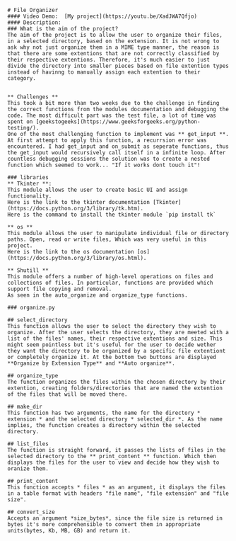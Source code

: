     # File Organizer
    #### Video Demo:  [My project](https://youtu.be/XadJWA7Qfjo)
    #### Description:
    ### What is the aim of the project?
    The aim of the project is to allow the user to organize their files, in a selected directory, based on the extension. It is not wrong to ask why not just organize them in a MIME type manner, the reason is that there are some extentions that are not correctly classified by their respective extentions. Therefore, it's much easier to just divide the directory into smaller pieces based on file extention types instead of havinng to manually assign each extention to their category.

    
    ** Challenges ** 
    This took a bit more than two weeks due to the challenge in finding the correct functions from the modules documentation and debugging the code. The most difficult part was the test file, a lot of time was spent on [geekstogeeks](https://www.geeksforgeeks.org/python-testing/).
    One of the most challenging function to implement was ** get_input **.
    At first attempt to apply this function, a recurrsion error was encountered. I had get_input and on_submit as seperate functions, thus the get_input would recursively call itself in a infinite loop. After countless debugging sessions the solution was to create a nested function which seemed to work... "If it works dont touch it"!

    ### libraries
    ** Tkinter **:
    This module allows the user to create basic UI and assign functionality.
    Here is the link to the tkinter documentation [Tkinter](https://docs.python.org/3/library/tk.htm).
    Here is the command to install the tkinter module `pip install tk`

    ** os **
    This module allows the user to manipulate individual file or directory paths. Open, read or write files, Which was very useful in this project.
    Here is the link to the os documentation [os](https://docs.python.org/3/library/os.html).

    ** Shutill **
    This module offers a number of high-level operations on files and collections of files. In particular, functions are provided which support file copying and removal.
    As seen in the auto_organize and organize_type functions.

    ### organize.py

    ## select_directory
    This function allows the user to select the directory they wish to organize. After the user selects the directory, they are meeted with a list of the files' names, their respective extentions and size. This might seem pointless but it's useful for the user to decide wether they want the directory to be organized by a specific file extentiont or completely organize it. At the bottom two buttons are displayed **Organize by Extension Type** and **Auto organize**.

    ## organize_type
    The function organizes the files within the chosen directory by their extention, creating folders/directories that are named the extention of the files that will be moved there.

    ## make_dir
    This function has two arguments, the name for the directory * extension * and the selected directory * selected_dir *. As the name implies, the function creates a directory within the selected directory.

    ## list_files
    The function is straight forward, it passes the lists of files in the selected directory to the ** print_content ** function. Which then displays the files for the user to view and decide how they wish to oranize them.

    ## print_content
    This function accepts * files * as an argument, it displays the files in a table format with headers "file name", "file extension" and "file size".

    ## convert_size
    Accepts an argument *size_bytes*, since the file size is returned in bytes it's more comprehensible to convert them in appropriate units(bytes, Kb, MB, GB) and return it.
